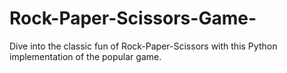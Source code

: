 # Rock-Paper-Scissors-Game-
Dive into the classic fun of Rock-Paper-Scissors with this Python implementation of the popular game.
